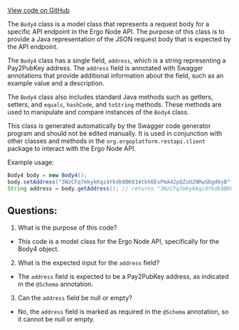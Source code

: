 [View code on GitHub](https://github.com/ergoplatform/ergo-appkit/java-client-generated/src/main/java/org/ergoplatform/restapi/client/Body4.java)

The `Body4` class is a model class that represents a request body for a specific API endpoint in the Ergo Node API. The purpose of this class is to provide a Java representation of the JSON request body that is expected by the API endpoint. 

The `Body4` class has a single field, `address`, which is a string representing a Pay2PubKey address. The `address` field is annotated with Swagger annotations that provide additional information about the field, such as an example value and a description. 

The `Body4` class also includes standard Java methods such as getters, setters, and `equals`, `hashCode`, and `toString` methods. These methods are used to manipulate and compare instances of the `Body4` class. 

This class is generated automatically by the Swagger code generator program and should not be edited manually. It is used in conjunction with other classes and methods in the `org.ergoplatform.restapi.client` package to interact with the Ergo Node API. 

Example usage:

```java
Body4 body = new Body4();
body.setAddress("3WzCFq7mkykKqi4Ykdk8BK814tkh6EsPmA42pQZxU2NRwSDgd6yB");
String address = body.getAddress(); // returns "3WzCFq7mkykKqi4Ykdk8BK814tkh6EsPmA42pQZxU2NRwSDgd6yB"
```
## Questions: 
 1. What is the purpose of this code?
- This code is a model class for the Ergo Node API, specifically for the Body4 object.

2. What is the expected input for the `address` field?
- The `address` field is expected to be a Pay2PubKey address, as indicated in the `@Schema` annotation.

3. Can the `address` field be null or empty?
- No, the `address` field is marked as required in the `@Schema` annotation, so it cannot be null or empty.